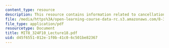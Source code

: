 ```yaml
---
content_type: resource
description: This resource contains information related to cancellation of divergences.
file: /media/https%3A/open-learning-course-data-rc.s3.amazonaws.com/8-324-relativistic-quantum-field-theory-ii-fall-2010/d45f6551012e1f0b41c06c501be82367_MIT8_324F10_Lecture18.pdf
file_type: application/pdf
resourcetype: Document
title: MIT8_324F10_Lecture18.pdf
uid: d45f6551-012e-1f0b-41c0-6c501be82367
---
```

